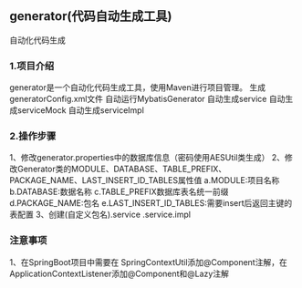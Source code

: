 ##	generator(代码自动生成工具)
 自动化代码生成
###	1.项目介绍
generator是一个自动化代码生成工具，使用Maven进行项目管理。
    生成generatorConfig.xml文件
    自动运行MybatisGenerator
    自动生成service
    自动生成serviceMock
    自动生成serviceImpl

### 2.操作步骤
1、修改generator.properties中的数据库信息（密码使用AESUtil类生成）
2、修改Generator类的MODULE、DATABASE、TABLE_PREFIX、PACKAGE_NAME、LAST_INSERT_ID_TABLES属性值
    a.MODULE:项目名称
    b.DATABASE:数据名称
    c.TABLE_PREFIX数据库表名统一前缀
    d.PACKAGE_NAME:包名
    e.LAST_INSERT_ID_TABLES:需要insert后返回主键的表配置
3、创建(自定义包名).service
                   .service.impl   
                   
### 注意事项
1、在SpringBoot项目中需要在 SpringContextUtil添加@Component注解，在ApplicationContextListener添加@Component和@Lazy注解
